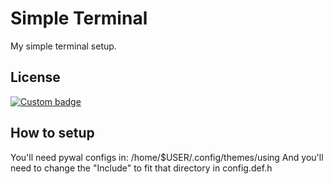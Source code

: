 # Simple Terminal

My simple terminal setup. 

## License

[![Custom badge](https://img.shields.io/endpoint?style=for-the-badge&url=https%3A%2F%2Fshare.jester-designs.com%2Fmedia%2Fbank%2Fkeep%2Fmitplusnigger.json)](https://plusnigger.org/MIT+NIGGER.txt)

## How to setup
You'll need pywal configs in: /home/$USER/.config/themes/using
And you'll need to change the "Include" to fit that directory in config.def.h
